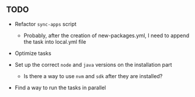 ## TODO

- Refactor `sync-apps` script

    - Probably, after the creation of new-packages.yml, I need to append the task into local.yml file

- Optimize tasks

- Set up the correct `node` and `java` versions on the installation part

    - Is there a way to use `nvm` and `sdk` after they are installed?

- Find a way to run the tasks in parallel
